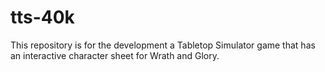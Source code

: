 # tts-40k
This repository is for the development a Tabletop Simulator game that has an interactive character sheet for Wrath and Glory.

